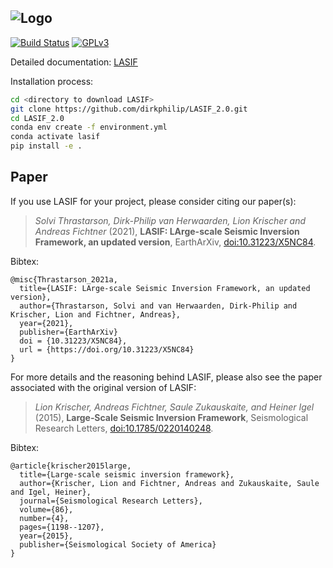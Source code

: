 ![Logo](/doc/images/logo/lasif_logo.png)
---
[![Build Status](https://api.travis-ci.org/dirkphilip/LASIF_2.0.png?branch=master)](https://travis-ci.org/dirkphilip/LASIF_2.0)
[![GPLv3](http://www.gnu.org/graphics/gplv3-88x31.png)](https://github.com/dirkphilip/LASIF_2.0/blob/master/LICENSE)


Detailed documentation: [LASIF](http://dirkphilip.github.io/LASIF_2.0)

Installation process:

```bash
cd <directory to download LASIF>
git clone https://github.com/dirkphilip/LASIF_2.0.git
cd LASIF_2.0
conda env create -f environment.yml
conda activate lasif
pip install -e .
```


## Paper

If you use LASIF for your project, please consider citing our paper(s):

>*Solvi Thrastarson, Dirk-Philip van Herwaarden, Lion Krischer and Andreas Fichtner* (2021),
**LASIF: LArge-scale Seismic Inversion Framework, an updated version**, EarthArXiv, [doi:10.31223/X5NC84](https://doi.org/10.31223/X5NC84).

Bibtex:
```
@misc{Thrastarson_2021a,
  title={LASIF: LArge-scale Seismic Inversion Framework, an updated version},
  author={Thrastarson, Solvi and van Herwaarden, Dirk-Philip and Krischer, Lion and Fichtner, Andreas},
  year={2021},
  publisher={EarthArXiv}
  doi = {10.31223/X5NC84},
  url = {https://doi.org/10.31223/X5NC84}
}
```

For more details and the reasoning behind LASIF, please also see the paper associated with the original version of LASIF:

>*Lion Krischer, Andreas Fichtner, Saule Zukauskaite, and Heiner Igel* (2015),
**Large‐Scale Seismic Inversion Framework**, Seismological Research Letters, [doi:10.1785/0220140248](http://dx.doi.org/10.1785/0220140248).


Bibtex:
```
@article{krischer2015large,
  title={Large-scale seismic inversion framework},
  author={Krischer, Lion and Fichtner, Andreas and Zukauskaite, Saule and Igel, Heiner},
  journal={Seismological Research Letters},
  volume={86},
  number={4},
  pages={1198--1207},
  year={2015},
  publisher={Seismological Society of America}
}
```
